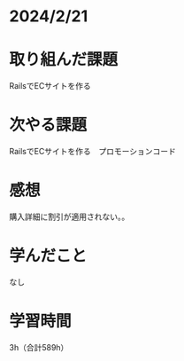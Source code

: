 # 2024/2/21
# 取り組んだ課題
RailsでECサイトを作る

# 次やる課題
RailsでECサイトを作る　プロモーションコード

# 感想
購入詳細に割引が適用されない。。

# 学んだこと
なし

# 学習時間
3h（合計589h）
